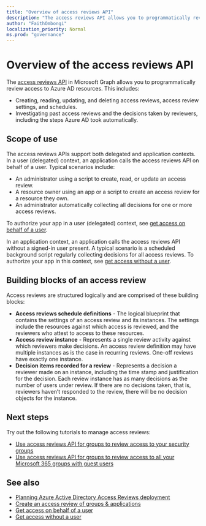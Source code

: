 ```yaml
---
title: "Overview of access reviews API"
description: "The access reviews API allows you to programmatically review access to your Azure AD resources."
author: "FaithOmbongi"
localization_priority: Normal
ms.prod: "governance"
---
```


# Overview of the access reviews API

The [access reviews API](/graph/api/resources/accessreviewsv2-root?view=graph-rest-beta&preserve-view=true) in Microsoft Graph allows you to programmatically review access to Azure AD resources. This includes:
+ Creating, reading, updating, and deleting access reviews, access review settings, and schedules.
+ Investigating past access reviews and the decisions taken by reviewers, including the steps Azure AD took automatically.

## Scope of use

The access reviews APIs support both delegated and application contexts. In a user (delegated) context, an application calls the access reviews API on behalf of a user. Typical scenarios include:
+ An administrator using a script to create, read, or update an access review.
+ A resource owner using an app or a script to create an access review for a resource they own.
+ An administrator automatically collecting all decisions for one or more access reviews.
  
To authorize your app in a user (delegated) context, see [get access on behalf of a user](/graph/auth-v2-user).

In an application context, an application calls the access reviews API without a signed-in user present. A typical scenario is a scheduled background script regularly collecting decisions for all access reviews. To authorize your app in this context, see [get access without a user](/graph/auth-v2-service).

## Building blocks of an access review

Access reviews are structured logically and are comprised of these building blocks:
+ **Access reviews schedule definitions** -  The logical blueprint that contains the settings of an access review and its instances. The settings include the resources against which access is reviewed, and the reviewers who attest to access to these resources.
+ **Access review instance** - Represents a single review activity against which reviewers make decisions. An access review definition may have multiple instances as is the case in recurring reviews. One-off reviews have exactly one instance.
+ **Decision items recorded for a review** - Represents a decision a reviewer made on an instance, including the time stamp and justification for the decision. Each review instance has as many decisions as the number of users under review. If there are no decisions taken, that is, reviewers haven’t responded to the review, there will be no decision objects for the instance.

## Next steps

Try out the following tutorials to manage access reviews:

+ [Use access reviews API for groups to review access to your security groups](tutorial-accessreviews-securitygroup.md)
+ [Use access reviews API for groups to review access to all your Microsoft 365 groups with guest users](tutorial-accessreviews-M365group.md)

## See also

+ [Planning Azure Active Directory Access Reviews deployment](/azure/active-directory/governance/deploy-access-reviews)
+ [Create an access review of groups & applications](/azure/active-directory/governance/create-access-review)
+ [Get access on behalf of a user](/graph/auth-v2-user)
+ [Get access without a user](/graph/auth-v2-service)
